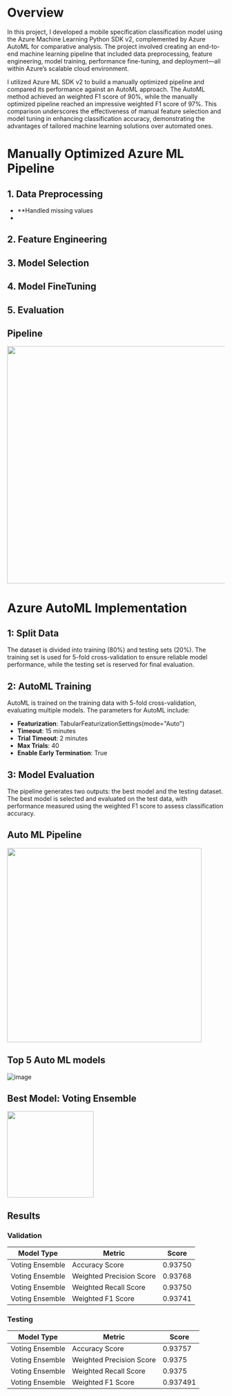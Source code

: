 # Overview

In this project, I developed a mobile specification classification model using the Azure Machine Learning Python SDK v2, complemented by Azure AutoML for comparative analysis. The project involved creating an end-to-end machine learning pipeline that included data preprocessing, feature engineering, model training, performance fine-tuning, and deployment—all within Azure’s scalable cloud environment.

I utilized Azure ML SDK v2 to build a manually optimized pipeline and compared its performance against an AutoML approach. The AutoML method achieved an weighted F1 score of 90%, while the manually optimized pipeline reached an impressive weighted F1 score of 97%. This comparison underscores the effectiveness of manual feature selection and model tuning in enhancing classification accuracy, demonstrating the advantages of tailored machine learning solutions over automated ones.

# Manually Optimized Azure ML Pipeline

## 1. Data Preprocessing
- **Handled missing values 
- 
## 2. Feature Engineering

## 3. Model Selection

## 4. Model FineTuning 

## 5. Evaluation 

## Pipeline
<img src="https://github.com/user-attachments/assets/139ed9c1-82e1-41e6-be27-e79131fbc595" width="550" />

# Azure AutoML Implementation

## 1: Split Data

The dataset is divided into training (80%) and testing sets (20%). The training set is used for 5-fold cross-validation to ensure reliable model performance, while the testing set is reserved for final evaluation. 

## 2: AutoML Training

AutoML is trained on the training data with 5-fold cross-validation, evaluating multiple models. The parameters for AutoML include:

- **Featurization**: TabularFeaturizationSettings(mode="Auto")
- **Timeout**: 15 minutes
- **Trial Timeout**: 2 minutes
- **Max Trials**: 40
- **Enable Early Termination**: True
  
## 3: Model Evaluation

The pipeline generates two outputs: the best model and the testing dataset. The best model is selected and evaluated on the test data, with performance measured using the weighted F1 score to assess classification accuracy.

## Auto ML Pipeline

<img src="https://github.com/user-attachments/assets/bd85257f-16d1-408e-95e8-8b024308d8c5" width="450" />

## Top 5 Auto ML models
![image](https://github.com/user-attachments/assets/6e8f78ed-a45b-4bd6-8360-70f8946ca278)


## Best Model: Voting Ensemble

<img src="https://github.com/user-attachments/assets/e1962351-c77b-491f-9a36-c0e8a5f7f47d" width="200" />

## Results 

### Validation 

| Model Type         | Metric         | Score |
|--------------------|----------------|-------|
| Voting Ensemble    |    Accuracy Score    | 0.93750  |
| Voting Ensemble    | Weighted Precision Score   | 0.93768    |
| Voting Ensemble    |    Weighted Recall Score        | 0.93750    |
| Voting Ensemble    |    Weighted F1 Score        | 0.93741    |

### Testing 

| Model Type         | Metric         | Score |
|--------------------|----------------|-------|
| Voting Ensemble    |    Accuracy Score    | 0.93757   |
| Voting Ensemble    | Weighted Precision Score   | 0.9375    |
| Voting Ensemble    |    Weighted Recall Score        | 0.9375    |
| Voting Ensemble    |    Weighted F1 Score        | 0.937491   |


